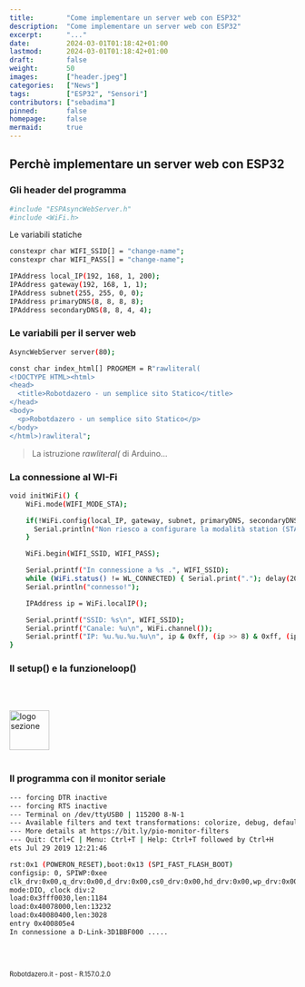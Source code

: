 ```yaml
---
title:        "Come implementare un server web con ESP32"
description:  "Come implementare un server web con ESP32"
excerpt:      "..."
date:         2024-03-01T01:18:42+01:00
lastmod:      2024-03-01T01:18:42+01:00
draft:        false
weight:       50
images:       ["header.jpeg"]
categories:   ["News"]
tags:         ["ESP32", "Sensori"]
contributors: ["sebadima"]
pinned:       false
homepage:     false
mermaid:      true
---
```




<!-- 
<img width="300" class="x figure-img img-fluid lazyload blur-up"  src="/images/154.png" alt="schema connessioni">
<strong>1</strong>. <span style="background-color:#eeeeee"> Controllo delle versioni</span>:
img width="70" class="x figure-img img-fluid lazyload blur-up"  src="/hog/inter.svg" alt="logo sezione"><br><br>

```bash
```     

<div class="alert alert-doks d-flexflex-shrink-1" role="alert">🔑.</div>
⚡️ 😎 👋 🔑 ( https://yaytext.com/emoji/ )   L&#8217;alimentazione   L&#8217;alimentazione 

-->



## Perchè implementare un server web con ESP32



### Gli header del programma

```bash
#include "ESPAsyncWebServer.h"
#include <WiFi.h>
```    

Le variabili statiche

```bash
constexpr char WIFI_SSID[] = "change-name";
constexpr char WIFI_PASS[] = "change-name";

IPAddress local_IP(192, 168, 1, 200);
IPAddress gateway(192, 168, 1, 1);
IPAddress subnet(255, 255, 0, 0);
IPAddress primaryDNS(8, 8, 8, 8);
IPAddress secondaryDNS(8, 8, 4, 4);
```

### Le variabili per il server web

```bash
AsyncWebServer server(80);

const char index_html[] PROGMEM = R"rawliteral(
<!DOCTYPE HTML><html>
<head>
  <title>Robotdazero - un semplice sito Statico</title>
</head>
<body>
  <p>Robotdazero - un semplice sito Statico</p>
</body>
</html>)rawliteral";
```


> La istruzione *rawliteral(* di Arduino...


### La connessione al WI-Fi

```bash
void initWiFi() {
    WiFi.mode(WIFI_MODE_STA);

    if(!WiFi.config(local_IP, gateway, subnet, primaryDNS, secondaryDNS)) {
      Serial.println("Non riesco a configurare la modalità station (STA)");
    }

    WiFi.begin(WIFI_SSID, WIFI_PASS);

    Serial.printf("In connessione a %s .", WIFI_SSID);
    while (WiFi.status() != WL_CONNECTED) { Serial.print("."); delay(200); }
    Serial.println("connesso!");

    IPAddress ip = WiFi.localIP();

    Serial.printf("SSID: %s\n", WIFI_SSID);
    Serial.printf("Canale: %u\n", WiFi.channel());
    Serial.printf("IP: %u.%u.%u.%u\n", ip & 0xff, (ip >> 8) & 0xff, (ip >> 16) & 0xff, ip >> 24);
}


```

### Il setup() e la funzioneloop()

```bash
```

<br><br><img width="70" class="x figure-img img-fluid lazyload blur-up"  src="/hog/inter.svg" alt="logo sezione"><br><br>


### Il programma con il monitor seriale

```bash
--- forcing DTR inactive
--- forcing RTS inactive
--- Terminal on /dev/ttyUSB0 | 115200 8-N-1
--- Available filters and text transformations: colorize, debug, default, direct, esp32_exception_decoder, hexlify, log2file, nocontrol, printable, send_on_enter, time
--- More details at https://bit.ly/pio-monitor-filters
--- Quit: Ctrl+C | Menu: Ctrl+T | Help: Ctrl+T followed by Ctrl+H
ets Jul 29 2019 12:21:46

rst:0x1 (POWERON_RESET),boot:0x13 (SPI_FAST_FLASH_BOOT)
configsip: 0, SPIWP:0xee
clk_drv:0x00,q_drv:0x00,d_drv:0x00,cs0_drv:0x00,hd_drv:0x00,wp_drv:0x00
mode:DIO, clock div:2
load:0x3fff0030,len:1184
load:0x40078000,len:13232
load:0x40080400,len:3028
entry 0x400805e4
In connessione a D-Link-3D1BBF000 .....
```     



<br>
<br>
<p style="font-size: 0.80em;">Robotdazero.it - post - R.157.0.2.0</p>